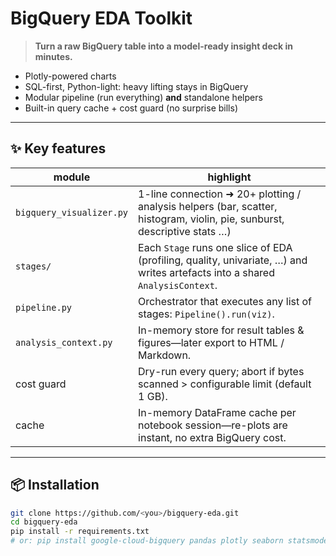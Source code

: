 # BigQuery EDA Toolkit

> **Turn a raw BigQuery table into a model-ready insight deck in minutes.**

* Plotly-powered charts  
* SQL-first, Python-light: heavy lifting stays in BigQuery  
* Modular pipeline (run everything) **and** standalone helpers  
* Built-in query cache + cost guard (no surprise bills)

---

## ✨ Key features

| module | highlight |
|--------|-----------|
| `bigquery_visualizer.py` | 1-line connection ➜ 20+ plotting / analysis helpers (bar, scatter, histogram, violin, pie, sunburst, descriptive stats …) |
| `stages/` | Each `Stage` runs one slice of EDA (profiling, quality, univariate, …) and writes artefacts into a shared `AnalysisContext`. |
| `pipeline.py` | Orchestrator that executes any list of stages: `Pipeline().run(viz)`. |
| `analysis_context.py` | In-memory store for result tables & figures—later export to HTML / Markdown. |
| cost guard | Dry-run every query; abort if bytes scanned > configurable limit (default 1 GB). |
| cache | In-memory DataFrame cache per notebook session—re-plots are instant, no extra BigQuery cost. |

---

## 📦 Installation

```bash
git clone https://github.com/<you>/bigquery-eda.git
cd bigquery-eda
pip install -r requirements.txt
# or: pip install google-cloud-bigquery pandas plotly seaborn statsmodels scikit-learn
